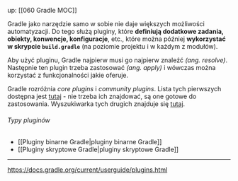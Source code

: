 up: [[060 Gradle MOC]]

Gradle jako narzędzie samo w sobie nie daje większych możliwości automatyzacji. Do tego służą pluginy, które **definiują dodatkowe zadania, obiekty, konwencje, konfiguracje**, etc., które można później **wykorzystać w skrypcie `build.gradle`** (na poziomie projektu i w każdym z modułów).

Aby użyć pluginu, Gradle najpierw musi go najpierw znaleźć *(ang. resolve)*. Następnie ten plugin trzeba zastosować *(ang. apply)* i wówczas można korzystać z funkcjonalności jakie oferuje.

Gradle rozróżnia *core plugins* i *community plugins*. Lista tych pierwszych dostępna jest [tutaj](https://docs.gradle.org/current/userguide/plugin_reference.html) - nie trzeba ich znajdować, są one gotowe do zastosowania. Wyszukiwarka tych drugich znajduje się [tutaj](https://plugins.gradle.org/).

###### Typy pluginów
- [[Pluginy binarne Gradle|pluginy binarne Gradle]]
- [[Pluginy skryptowe Gradle|pluginy skryptowe Gradle]]

---
https://docs.gradle.org/current/userguide/plugins.html